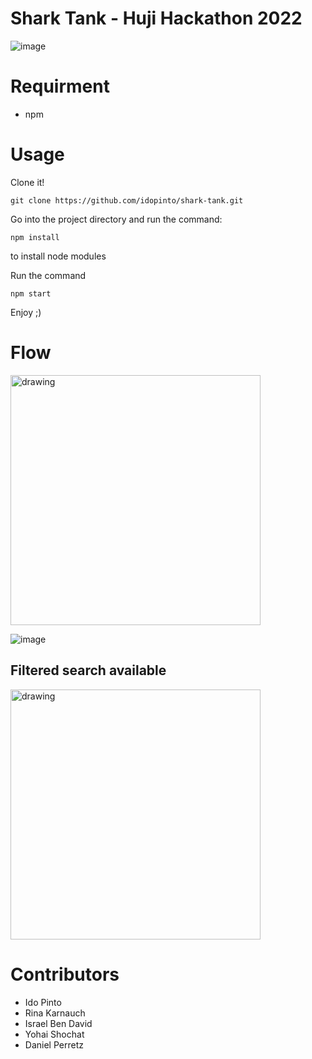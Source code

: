 # Shark Tank - Huji Hackathon 2022
![image](https://user-images.githubusercontent.com/71530633/187419395-f830dbdf-9e3d-46b3-9e7e-9d5a38faff01.png)

# Requirment
  * npm
  
# Usage

Clone it!
```
git clone https://github.com/idopinto/shark-tank.git
```

Go into the project directory and run the command:
```
npm install
```
to install node modules

Run the command
```
npm start
```
Enjoy ;)
# Flow 
<img src="https://user-images.githubusercontent.com/71530633/187422223-f7138637-6b7f-4671-b08a-c912d4030a58.png" alt="drawing" width="400"/>

![image](https://user-images.githubusercontent.com/71530633/187423893-4170e47f-67ae-47f8-901a-43be3d1dae18.jpg)

## Filtered search available

<img src="https://user-images.githubusercontent.com/71530633/187424734-2b3ccf8c-a59f-4a20-83f5-4eddc84fb4e2.png" alt="drawing" width="400"/>


# Contributors
* Ido Pinto
* Rina Karnauch
* Israel Ben David
* Yohai Shochat
* Daniel Perretz
